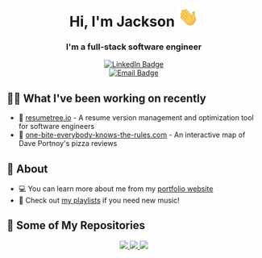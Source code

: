 

<h1 align="Center">  Hi, I'm Jackson <img src="https://raw.githubusercontent.com/ABSphreak/ABSphreak/master/gifs/Hi.gif" width="40px" /> </h1>

<div align="center">
  <h3>I'm a full-stack software engineer</h3>
  <a href="https://www.linkedin.com/in/jackson-wa11ace/">
    <img src="https://img.shields.io/badge/-LinkedIn-blue?style=flat-square&logo=Linkedin&logoColor=white" alt="LinkedIn Badge" />
  </a>
  <div></div>
  <a href="mailto:jwallace1410@gmail.com.com">
    <img src="https://img.shields.io/badge/-Email-c14438?style=flat-square&logo=Gmail&logoColor=white" alt="Email Badge" />
  </a>
</div>

## 👨‍💻 What I've been working on recently
- 🌲 [resumetree.io](https://www.resumetree.io/) - A resume version management and optimization tool for software engineers
- 🍕 [one-bite-everybody-knows-the-rules.com](https://one-bite-everybody-knows-the-rules.com/) - An interactive map of Dave Portnoy's pizza reviews


## 🧐 About
- 💻 You can learn more about me from my [portfolio website](https://jacksonwallace.io/)
- 🎸 Check out [my playlists](https://open.spotify.com/user/jwallace1410?si=07dff0cc766149d1) if you need new music!


## 📂 Some of My Repositories

<div align="center">
  <a href="https://github.com/jackson-wallace/prompt-share-app">
    <img src="https://github-readme-stats.vercel.app/api/pin/?username=jackson-wallace&repo=prompt-share-app" />
  </a>
  <a href="https://github.com/jackson-wallace/sms-gpt">
    <img src="https://github-readme-stats.vercel.app/api/pin/?username=jackson-wallace&repo=sms-gpt" />
  </a>
  <a href="https://github.com/jackson-wallace/reddit-post-generator">
    <img src="https://github-readme-stats.vercel.app/api/pin/?username=jackson-wallace&repo=reddit-post-generator" />
  </a>
</div>
